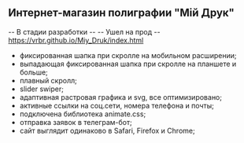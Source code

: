 ## Интернет-магазин полиграфии "Мiй Друк"

-- В стадии разработки --
-- Ушел на прод --
https://vrbr.github.io/Miy_Druk/index.html

- фиксированная шапка при скролле на мобильном расширении;
- выпадающая фиксированная шапка при скролле на планшете и больше;
- плавный скролл;
- slider swiper;
- адаптивная растровая графика и svg, все оптимизировано;
- активные ссылки на соц.сети, номера телефона и почты;
- подключена библиотека animate.css;
- отправка заявок в телеграм-бот;
- сайт выглядит одинаково в Safari, Firefox и Chrome;
